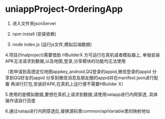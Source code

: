# uniappProject-OrderingApp
1. 进入文件夹jsonServer

2. npm install (安装依赖)

3. node index.js (运行js文件,模拟后端数据)

4.项目(finalproject)需要借助 HBuilderX 方可运行在真机或者模拟器上,
  单独安装APK无法请求到数据,以及地图,登录,分享模块的功能均无法使用

（若申请到高德定位地图appkey_android,QQ登录的appid,微信登录的appid
  分享到QQ好友的appid 分享到微信消息及朋友圈的appid并在manifest.json进行配置
  再进行打包,安装好APK,在真机上运行便不需要HBuilder X）

5.使用的是模拟数据,要想在真机上请求到数据,请使用natapp进行内网穿透,
  具体操作请自行百度

6.通过natap进行内网穿透后,替换源码里common/apiVariable里的映射地址

